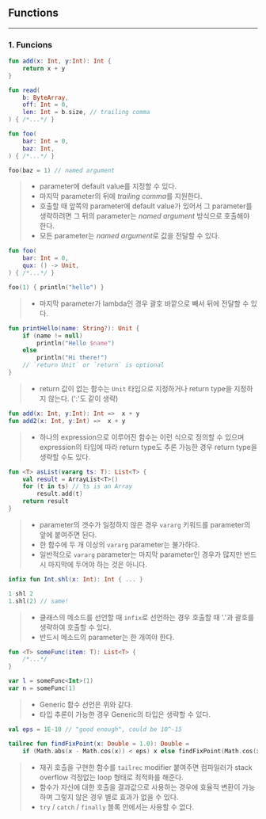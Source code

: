 ## Functions

---

### 1. Funcions

```kotlin
fun add(x: Int, y:Int): Int {
    return x + y
}
```

```kotlin
fun read(
    b: ByteArray,
    off: Int = 0,
    len: Int = b.size, // trailing comma
) { /*...*/ }

fun foo(
    bar: Int = 0,
    baz: Int,
) { /*...*/ }

foo(baz = 1) // named argument
```

> * parameter에 default value를 지정할 수 있다.
> * 마지막 parameter의 뒤에 *trailing comma*를 지원한다.
> * 호출할 때 앞쪽의 parameter에 default value가 있어서 그 parameter를 생략하려면 그 뒤의 parameter는 *named argument* 방식으로 호출해야 한다.
> * 모든 parameter는 *named argument*로 값을 전달할 수 있다.

```kotlin
fun foo(
    bar: Int = 0,
    qux: () -> Unit,
) { /*...*/ }

foo(1) { println("hello") }
```

> * 마지막 parameter가 lambda인 경우 괄호 바깥으로 빼서 뒤에 전달할 수 있다.

```kotlin
fun printHello(name: String?): Unit {
    if (name != null)
        println("Hello $name")
    else
        println("Hi there!")
    // `return Unit` or `return` is optional
}
```

> * return 값이 없는 함수는 `Unit` 타입으로 지정하거나 return type을 지정하지 않는다. (':'도 같이 생략)

```kotlin
fun add(x: Int, y:Int): Int =>  x + y
fun add2(x: Int, y:Int) =>  x + y
```

> * 하나의  expression으로 이루어진 함수는 이런 식으로 정의할 수 있으며 expression의 타입에 따라 return type도 추론 가능한 경우 return type을 생략할 수도 있다.

```kotlin
fun <T> asList(vararg ts: T): List<T> {
    val result = ArrayList<T>()
    for (t in ts) // ts is an Array
        result.add(t)
    return result
}
```

> * parameter의 갯수가 일정하지 않은 경우 `vararg` 키워드를 parameter의 앞에 붙여주면 된다.
> * 한 함수에 두 개 이상의 `vararg` parameter는 불가하다.
> * 일반적으로 `vararg` parameter는 마지막 parameter인 경우가 많지만 반드시 마지막에 두어야 하는 것은 아니다.

```kotlin
infix fun Int.shl(x: Int): Int { ... }

1 shl 2
1.shl(2) // same!
```

> * 클래스의 메소드를 선언할 때 `infix`로 선언하는 경우 호출할 때 '.'과 괄호를 생략하여 호출할 수 있다.
> * 반드시 메소드의 parameter는 한 개여야 한다.

```kotlin
fun <T> someFunc(item: T): List<T> { 
    /*...*/
}

var l = someFunc<Int>(1)
var n = someFunc(1)
```

> * Generic 함수 선언은 위와 같다.
> * 타입 추론이 가능한 경우 Generic의 타입은 생략할 수 있다.

```kotlin
val eps = 1E-10 // "good enough", could be 10^-15

tailrec fun findFixPoint(x: Double = 1.0): Double =
    if (Math.abs(x - Math.cos(x)) < eps) x else findFixPoint(Math.cos(x))
```

> * 재귀 호출을 구현한 함수를 `tailrec` modifier 붙여주면 컴파일러가 stack overflow 걱정없는 loop 형태로 최적화를 해준다.
> * 함수가 자신에 대한 호출을 결과값으로 사용하는 경우에 효율적 변환이 가능하며 그렇지 않은 경우 별로 효과가 없을 수 있다. 
> * `try` / `catch` / `finally` 블록 안에서는 사용할 수 없다.
